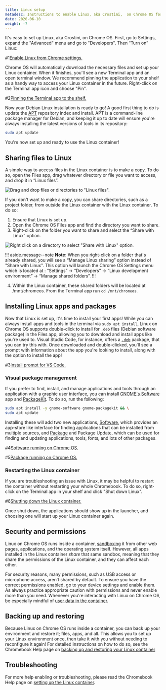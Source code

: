 ```yaml
---
title: Linux setup
metadesc: Instructions to enable Linux, aka Crostini,  on Chrome OS for development.
date: 2020-06-10
weight: -7
---
```


It's easy to set up Linux, aka Crostini, on Chrome OS.
First, go to Settings, expand the "Advanced" menu and go to "Developers". Then “Turn on” Linux:

#1[Enable Linux from Chrome settings.](ix://develop/linux/getting-started/enable-linux.png)

Chrome OS will automatically download the necessary files and set up your Linux container. When it finishes, you'll see a new Terminal app and an open terminal window. We recommend pinning the application to your shelf as a handy way to access your Linux container in the future. Right-click on the Terminal app icon and choose "Pin".

#2[Pinning the Terminal app to the shelf.](ix://develop/linux/getting-started/pin-to-shelf.png)

Now your Debian Linux installation is ready to go! A good first thing to do is update the [APT](https://wiki.debian.org/Apt) repository index and install. APT is a command-line package manager for Debian, and keeping it up to date will ensure you're always installing the latest versions of tools in its repository:

```bash {title="Sample Bash" .code-figure}
sudo apt update
```

You're now set up and ready to use the Linux container!

## Sharing files to Linux

A simple way to access files in the Linux container is to make a copy. To do so, open the Files app, drag whatever directory or file you want to access, and drop it in “Linux files”.

![Drag and drop files or directories to "Linux files".](ix://develop/linux/getting-started/copy-to-linux.png)

If you don't want to make a copy, you can share directories, such as a project folder, from outside the Linux container with the Linux container. To do so:

1. Ensure that Linux is set up.
2. Open the Chrome OS Files app and find the directory you want to share.
3. Right-click on the folder you want to share and select the “Share with Linux” option.

![Right click on a directory to select "Share with Linux" option.](ix://develop/linux/getting-started/share-with-linux.png)

!!! aside.message--note
**Note:** When you right-click on a folder that's already shared, you will see a “Manage Linux sharing” option instead of "Share with Linux". This option will launch the Chrome OS Settings menu which is located at : “Settings” -> “Developers” -> “Linux development environment” -> “Manage shared folders”.
!!!

4. Within the Linux container, these shared folders will be located at /mnt/chromeos. From the Terminal app run `cd /mnt/chromeos`.

## Installing Linux apps and packages

Now that Linux is set up, it's time to install your first apps! While you can always install apps and tools in the terminal via `sudo apt install`, Linux on Chrome OS supports double-click to install for `.deb` files (Debian software package) in the Files app, allowing you to download and install apps like you're used to. Visual Studio Code, for instance, offers a [`.deb`](https://code.visualstudio.com/download) package, that you can try this with. Once downloaded and double-clicked, you'll see a prompt with information about the app you're looking to install, along with the option to install the app!

#3[Install prompt for VS Code.](ix://develop/linux/getting-started/deb-install.jpg)

### Visual package management

If you prefer to find, install, and manage applications and tools through an application with a graphic user interface, you can install [GNOME's Software](https://wiki.gnome.org/Apps/Software) app and [PackageKit](https://www.freedesktop.org/software/PackageKit/). To do so, run the following:

```bash {title="Sample Bash" .code-figure}
sudo apt install -y gnome-software gnome-packagekit && \
sudo apt update
```

Installing these will add two new applications, [Software](#figure-4), which provides an app-store like interface for finding applications that can be installed from multiple sources, and [Package](#figure-5) and Package Update, which can be used for finding and updating applications, tools, fonts, and lots of other packages.

#4[Software running on Chrome OS.](ix://develop/linux/getting-started/software.png)

#5[Package running on Chrome OS.](ix://develop/linux/getting-started/package.png)

### Restarting the Linux container

If you are troubleshooting an issue with Linux, it may be helpful to restart the container without restarting your whole Chromebook. To do so, right-click on the Terminal app in your shelf and click "Shut down Linux".

#6[Shutting down the Linux container.](ix://develop/linux/getting-started/shut-down.png)

Once shut down, the applications should show up in the launcher, and choosing one will start up your Linux container again.

## Security and permissions

Linux on Chrome OS runs inside a container, [sandboxing](https://support.google.com/chromebook/answer/3438631#sandboxing) it from other web pages, applications, and the operating system itself. However, all apps installed in the Linux container _share_ that same sandbox, meaning that they share the permissions of the Linux container, and they can affect each other.

For security reasons, many permissions, such as USB access or microphone access, aren’t shared by default. To ensure you have the correct permissions enabled, go to your device settings and enable them. As always practice appropriate caution with permissions and never enable more than you need. Whenever you're interacting with Linux on Chrome OS, be especially mindful of [user data in the container](/{{locale.code}}/linux/linux-on-chromeos-deep-dive#user-data-in-the-container).

## Backing up and restoring

Because Linux on Chrome OS runs inside a container, you can back up your environment and restore it; files, apps, and all. This allows you to set up your Linux environment once, then take it with you without needing to reconfigure it again! For detailed instructions on how to do so, see the Chromebook Help page on [backing up and restoring your Linux container](https://support.google.com/chromebook/answer/9592813)

## Troubleshooting

For more help enabling or troubleshooting, please read the Chromebook Help page on [setting up the Linux container](https://support.google.com/chromebook/answer/9145439?hl={{locale.code}}).
